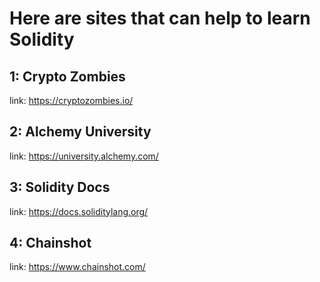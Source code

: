 # Here are sites that can help to learn Solidity

## 1: Crypto Zombies
link: https://cryptozombies.io/

## 2: Alchemy University
link: https://university.alchemy.com/

## 3: Solidity Docs
link: https://docs.soliditylang.org/

## 4: Chainshot
link: https://www.chainshot.com/